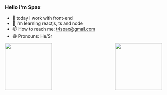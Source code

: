 ### Hello i'm Spax 

- 🔭 today I work with front-end
- 🌱 i'm learning reactjs, ts and node
- 📫 How to reach me: t4spax@gmail.com
- 😄 Pronouns: He/Sr
<div display="inline">
  <a href="https://github.com/T4SpaX">
  <img height="150" widht="100" src="https://github-readme-stats.vercel.app/api?username=T4SpaX&show_icons=true&theme=radical&include_all_commits=true&count_private=true">
  <img align="right" height="150" widht="100" src="https://github-readme-stats.vercel.app/api/top-langs/?username=T4SpaX&layout=compact&langs_count=16&theme=radical"></div>

  
  

